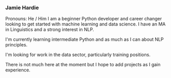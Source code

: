 ### Jamie Hardie
Pronouns: He / Him
I am a beginner Python developer and career changer looking to get started with machine learning and data science.
I have an MA in Linguistics and a strong interest in NLP.

I'm currently learning intermediate Python and as much as I can about NLP principles.

I'm looking for work in the data sector, particularly training positions.

There is not much here at the moment but I hope to add projects as I gain experience.

<!--
**jamiewvh/jamiewvh** is a ✨ _special_ ✨ repository because its `README.md` (this file) appears on your GitHub profile.

Here are some ideas to get you started:

- 🔭 I’m currently working on ...
- 🌱 I’m currently learning ...
- 👯 I’m looking to collaborate on ...
- 🤔 I’m looking for help with ...
- 💬 Ask me about ...
- 📫 How to reach me: ...
- 😄 Pronouns: ...
- ⚡ Fun fact: ...
-->
